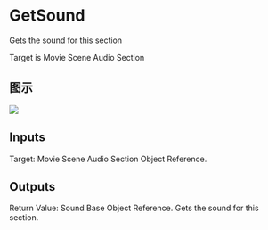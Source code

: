 # GetSound

Gets the sound for this section

Target is Movie Scene Audio Section

## 图示

![]($-20221218-20524469.png)

## Inputs

Target: Movie Scene Audio Section Object Reference.  

## Outputs

Return Value: Sound Base Object Reference. Gets the sound for this section.


